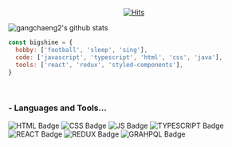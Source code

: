   <div align=center>
	
  [![Hits](https://hits.seeyoufarm.com/api/count/incr/badge.svg?url=https%3A%2F%2Fgithub.com%2Fgangchaeng2)](https://hits.seeyoufarm.com) 
	
  </div>
                                                
![gangchaeng2's github stats](https://github-readme-stats.vercel.app/api?username=gangchaeng2&show_icons=true&title_color=fff&icon_color=79ff97&text_color=9f9f9f&bg_color=151515)
<br />

```javascript
const bigshine = {
  hobby: ['football', 'sleep', 'sing'],
  code: ['javascript', 'typescript', 'html', 'css', 'java'],
  tools: ['react', 'redux', 'styled-components'],
}
```

<br />

### - Languages and Tools...
![HTML Badge](https://img.shields.io/badge/html-black?style=flat-square&logo=html5&logoColor=%23E34F26)
![CSS Badge](https://img.shields.io/badge/css-black?style=flat-square&logo=css3&logoColor=%231572B6)
![JS Badge](https://img.shields.io/badge/javascript-black?style=flat-square&logo=javascript&logoColor=yellow)
![TYPESCRIPT Badge](https://img.shields.io/badge/type--script-black?style=flat-square&logo=typescript&logoColor=%232a6a9e)
![REACT Badge](https://img.shields.io/badge/react-black?style=flat-square&logo=react&logoColor=blue)
![REDUX Badge](https://img.shields.io/badge/redux-black?style=flat-square&logo=redux&logoColor=%23764ABC)
![GRAHPQL Badge](https://img.shields.io/badge/graph--ql-black?style=flat-square&logo=graphql&logoColor=%23E10098)
